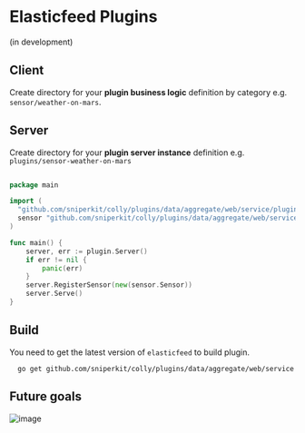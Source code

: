Elasticfeed Plugins
===================

(in development)

Client
------
Create directory for your **plugin business logic** definition by category e.g. `sensor/weather-on-mars`.

Server
------
Create directory for your **plugin server instance** definition e.g. `plugins/sensor-weather-on-mars`
```go

package main

import (
  "github.com/sniperkit/colly/plugins/data/aggregate/web/service/plugin"
  sensor "github.com/sniperkit/colly/plugins/data/aggregate/web/service-plugin/sensor/weather-on-mars"
)

func main() {
	server, err := plugin.Server()
	if err != nil {
		panic(err)
	}
	server.RegisterSensor(new(sensor.Sensor))
	server.Serve()
}

```

Build
-----
You need to get the latest version of `elasticfeed` to build plugin.
```
  go get github.com/sniperkit/colly/plugins/data/aggregate/web/service
```

Future goals
------------
![image](https://cloud.githubusercontent.com/assets/1843523/7337493/07542bca-ec2c-11e4-8750-383940f06034.png)
